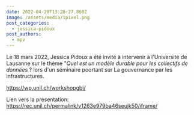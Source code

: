 ```yaml
---
date: 2022-04-20T13:28:27.860Z
image: /assets/media/1pixel.png
post_categories:
  - jessica-pidoux
post_authors:
  - mpv
---
```

Le 18 mars 2022, Jessica Pidoux a été invité à intervenir à l'Université de Lausanne sur le thème "*Quel est un modèle durable pour les collectifs de données* ?  lors d'un séminaire poortant sur La gouvernance par les infrastructures.

<https://wp.unil.ch/workshopgbi/>

Lien vers la presentation: <https://rec.unil.ch/permalink/v1263e979ba46seujk50/iframe/>